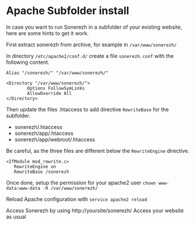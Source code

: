 # Apache Subfolder install

In case you want to run Sonerezh in a subfolder of your
existing website, here are some hints to get it work.

First extract sonerezh from archive, for example in `/var/www/sonerezh/`

In directory `/etc/apache2/conf.d/` create a file `sonerezh.conf`
with the following content.

```apache2
Alias "/sonerezh/" "/var/www/sonerezh/"

<Directory "/var/www/sonerezh/">
        Options FollowSymLinks
        AllowOverride All
</Directory>

```

Then update the files .htaccess to add directive `RewriteBase` for the subfolder.
* sonerezh/.htaccess
* sonerezh/app/.htaccess
* sonerezh/app/webroot/.htaccess

Be careful, as the three files are different below the `RewriteEngine` directive. 

```apache2
<IfModule mod_rewrite.c>
   RewriteEngine on
   RewriteBase /sonerezh
```

Once done, setup the permission for your apache2 user
`chown www-data:www-data -R /var/www/sonerezh/`

Reload Apache configuration with `service apache2 reload`

Access Sonerezh by using http://yoursite/sonerezh/
Access your website as usual
